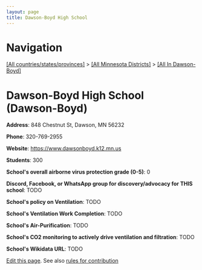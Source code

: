 ```yaml
---
layout: page
title: Dawson-Boyd High School
---
```

# Navigation

[[All countries/states/provinces]](../../..) > [[All Minnesota Districts]](../..) > [[All In Dawson-Boyd]](..)

# Dawson-Boyd High School (Dawson-Boyd)

**Address**: 848 Chestnut St, Dawson, MN 56232

**Phone**: 320-769-2955

**Website**: <https://www.dawsonboyd.k12.mn.us>

**Students**: 300

**School's overall airborne virus protection grade (0-5)**: 0

**Discord, Facebook, or WhatsApp group for discovery/advocacy for THIS school**: TODO

**School's policy on Ventilation**: TODO

**School's Ventilation Work Completion**: TODO

**School's Air-Purification**: TODO

**School's CO2 monitoring to actively drive ventilation and filtration**: TODO

**School's Wikidata URL**: TODO


[Edit this page](https://github.com/ventilate-schools/MN/edit/main/./Dawson-Boyd/Dawson-Boyd_High_School.md). See also [rules for contribution](../../../contribution-rules/)